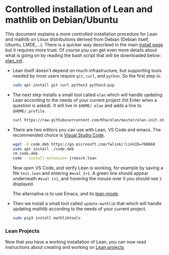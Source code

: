 # Controlled installation of Lean and mathlib on Debian/Ubuntu

This document explains a more controlled installation procedure
for Lean and mathlib on Linux distributions derived from Debian (Debian itself,
Ubuntu, LMDE,...). There is a quicker way described in the main
[install page](debian.html) but it requires more trust.
Of course you can get even more details about what is going on by
reading the bash script that will be downloaded below:
[elan_init](https://github.com/Kha/elan/blob/master/elan-init.sh).

* Lean itself doesn't depend on much infrastructure, but supporting tools
  needed by most users require `git`, `curl`, and `python`. So the first step is:
  ```bash
  sudo apt install git curl python3 python3-pip
  ```

* The next step installs a small tool called `elan` which will handle
  updating Lean according to the needs of your current project (hit Enter
  when a question is asked). It will live in `$HOME/.elan` and adds a
  line to `$HOME/.profile`.
  ```bash
  curl https://raw.githubusercontent.com/Kha/elan/master/elan-init.sh -sSf | sh
  ```

* There are two editors you can use with Lean, VS Code and emacs. The
  recommended choice is [Visual Studio Code](https://code.visualstudio.com/).
  ```bash
  wget -O code.deb https://go.microsoft.com/fwlink/?LinkID=760868
  sudo apt install ./code.deb
  rm code.deb
  code --install-extension jroesch.lean
  ```

  Now open VS Code, and verify Lean is working, for example by saving a file `test.lean` and entering `#eval 1+1`.
   A green line should appear underneath `#eval 1+1`, and hovering the mouse over it you should see `2`
   displayed.

  The alternative is to use Emacs, and its [lean-mode](https://github.com/leanprover/lean-mode).

* Then we install a small tool called `update-mathlib` that which will handle
  updating mathlib according to the needs of your current project.
  ```bash
  sudo pip3 install mathlibtools
  ```

### Lean Projects

Now that you have a working installation of Lean, you can now read instructions about creating and working on [Lean projects](project.html)
